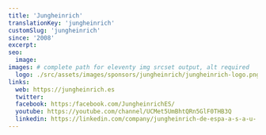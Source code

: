 ```yaml
---
title: 'Jungheinrich'
translationKey: 'jungheinrich'
customSlug: 'jungheinrich'
since: '2008'
excerpt:
seo:
  image:
images: # complete path for eleventy img srcset output, alt required
  logo: ./src/assets/images/sponsors/jungheinrich/jungheinrich-logo.png
links:
  web: https://jungheinrich.es
  twitter:
  facebook: https:/facebook.com/JungheinrichES/
  youtube: https://youtube.com/channel/UCMet5UmBhtQRn5GlF0THB3Q
  linkedin: https://linkedin.com/company/jungheinrich-de-espa-a-s-a-u-
---
```


